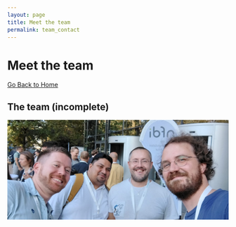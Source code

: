 ```yaml
---
layout: page
title: Meet the team
permalink: team_contact
---
```


# Meet the team

[Go Back to Home](index)

## The team (incomplete)
![Team](team.jpg)